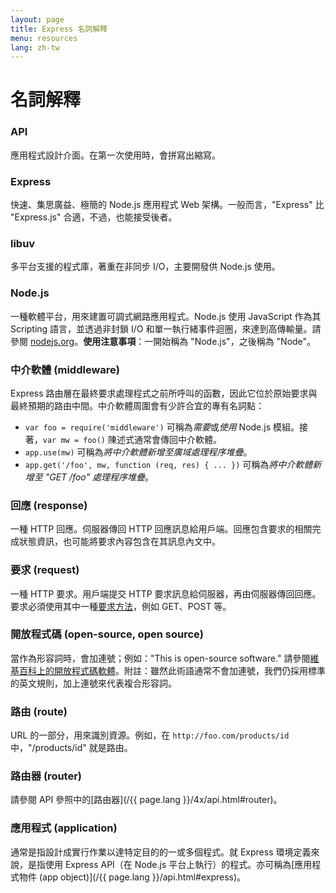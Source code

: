 ```yaml
---
layout: page
title: Express 名詞解釋
menu: resources
lang: zh-tw
---
```


# 名詞解釋

### API

應用程式設計介面。在第一次使用時，會拼寫出縮寫。

### Express

快速、集思廣益、極簡的 Node.js 應用程式 Web 架構。一般而言，"Express" 比 "Express.js" 合適，不過，也能接受後者。

### libuv

多平台支援的程式庫，著重在非同步 I/O，主要開發供 Node.js 使用。

### Node.js

一種軟體平台，用來建置可調式網路應用程式。Node.js 使用 JavaScript 作為其 Scripting 語言，並透過非封鎖 I/O 和單一執行緒事件迴圈，來達到高傳輸量。請參閱 [nodejs.org](http://nodejs.org/)。**使用注意事項**：一開始稱為 "Node.js"，之後稱為 "Node"。

### 中介軟體 (middleware)

Express 路由層在最終要求處理程式之前所呼叫的函數，因此它位於原始要求與最終預期的路由中間。中介軟體周圍會有少許合宜的專有名詞點：

  * `var foo = require('middleware')` 可稱為*需要*或*使用* Node.js 模組。接著，`var mw = foo()` 陳述式通常會傳回中介軟體。
  * `app.use(mw)` 可稱為*將中介軟體新增至廣域處理程序堆疊*。
  * `app.get('/foo', mw, function (req, res) { ... })` 可稱為*將中介軟體新增至 "GET /foo" 處理程序堆疊*。

### 回應 (response)

一種 HTTP 回應。伺服器傳回 HTTP 回應訊息給用戶端。回應包含要求的相關完成狀態資訊，也可能將要求內容包含在其訊息內文中。

### 要求 (request)

一種 HTTP 要求。用戶端提交 HTTP 要求訊息給伺服器，再由伺服器傳回回應。要求必須使用其中一種[要求方法](https://en.wikipedia.org/wiki/Hypertext_Transfer_Protocol#Request_methods)，例如 GET、POST 等。

### 開放程式碼 (open-source, open source)

當作為形容詞時，會加連號；例如："This is open-source software." 請參閱[維基百科上的開放程式碼軟體](http://en.wikipedia.org/wiki/Open-source_software)。附註：雖然此術語通常不會加連號，我們仍採用標準的英文規則，加上連號來代表複合形容詞。

### 路由 (route)

URL 的一部分，用來識別資源。例如，在 `http://foo.com/products/id` 中，"/products/id" 就是路由。

### 路由器 (router)

請參閱 API 參照中的[路由器](/{{ page.lang }}/4x/api.html#router)。

### 應用程式 (application)

通常是指設計成實行作業以達特定目的的一或多個程式。就 Express 環境定義來說，是指使用 Express API（在 Node.js 平台上執行）的程式。亦可稱為[應用程式物件 (app object)](/{{ page.lang }}/api.html#express)。
